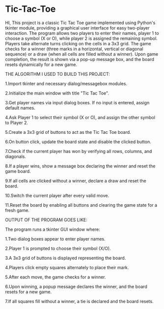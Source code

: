 # Tic-Tac-Toe
HI, This project is a classic Tic Tac Toe game implemented using Python's tkinter module, providing a graphical user interface for easy two-player interaction. The program allows two players to enter their names, player 1 to choose a symbol (X or O), while player 2 is assigned the remaining symbol. Players take alternate turns clicking on the cells in a 3x3 grid. The game checks for a winner (three marks in a horizontal, vertical or diagonal sequence) or a draw (when all cells are filled without a winner). Upon game completion, the result is shown via a pop-up message box, and the board resets dynamically for a new game.

THE ALGORITHM I USED TO BUILD THIS PROJECT:

1.Import tkinter and necessary dialog/messagebox modules.

2.Initialize the main window with title "Tic Tac Toe".

3.Get player names via input dialog boxes. If no input is entered, assign default names.

4.Ask Player 1 to select their symbol (X or O), and assign the other symbol to Player 2.

5.Create a 3x3 grid of buttons to act as the Tic Tac Toe board.

6.On button click, update the board state and disable the clicked button.

7.Check if the current player has won by verifying all rows, columns, and diagonals.

8.If a player wins, show a message box declaring the winner and reset the game board.

9.If all cells are clicked without a winner, declare a draw and reset the board.

10.Switch the current player after every valid move.

11.Reset the board by enabling all buttons and clearing the game state for a fresh game.


OUTPUT OF THE PROGRAM GOES LIKE:

The program runs a tkinter GUI window where:

1.Two dialog boxes appear to enter player names.

2.Player 1 is prompted to choose their symbol (X/O).

3.A 3x3 grid of buttons is displayed representing the board.

4.Players click empty squares alternately to place their mark.

5.After each move, the game checks for a winner.

6.Upon winning, a popup message declares the winner, and the board resets for a new game.

7.If all squares fill without a winner, a tie is declared and the board resets.
